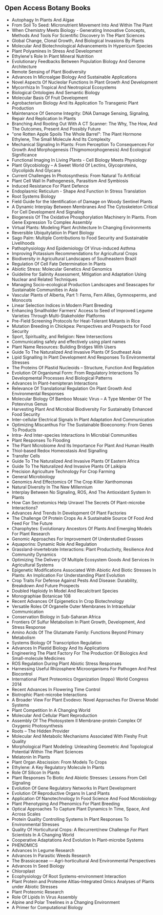 <h2> Open Access Botany Books </h2>



<ul>

                             

 <li><a target="_blank" href="https://github.com/manjunath5496/Open-Access-Botany-Books/blob/master/bot(1).PDF" style="text-decoration:none;">Autophagy In Plants And Algae</a></li>

 <li><a target="_blank" href="https://github.com/manjunath5496/Open-Access-Botany-Books/blob/master/bot(2).PDF" style="text-decoration:none;">From Soil To Seed: Micronutrient Movement Into And Within The Plant</a></li>

<li><a target="_blank" href="https://github.com/manjunath5496/Open-Access-Botany-Books/blob/master/bot(3).PDF" style="text-decoration:none;">When Chemistry Meets
Biology - Generating Innovative Concepts, Methods And Tools For Scientific Discovery In The Plant Sciences</a></li>
 <li><a target="_blank" href="https://github.com/manjunath5496/Open-Access-Botany-Books/blob/master/bot(4).PDF" style="text-decoration:none;">Global Change, Clonal Growth, And
Biological Invasions By Plants</a></li>                              
<li><a target="_blank" href="https://github.com/manjunath5496/Open-Access-Botany-Books/blob/master/bot(5).PDF" style="text-decoration:none;">Molecular And Biotechnological
Advancements In Hypericum Species</a></li>
<li><a target="_blank" href="https://github.com/manjunath5496/Open-Access-Botany-Books/blob/master/bot(6).PDF" style="text-decoration:none;">Plant Polyamines In Stress
And Development</a></li>
 <li><a target="_blank" href="https://github.com/manjunath5496/Open-Access-Botany-Books/blob/master/bot(7).PDF" style="text-decoration:none;">Ethylene's Role In
Plant Mineral Nutrition</a></li>

 <li><a target="_blank" href="https://github.com/manjunath5496/Open-Access-Botany-Books/blob/master/bot(8).PDF" style="text-decoration:none;"> Evolutionary Feedbacks Between
Population Biology And Genome Architecture</a></li>
   <li><a target="_blank" href="https://github.com/manjunath5496/Open-Access-Botany-Books/blob/master/bot(9).pdf" style="text-decoration:none;">Remote Sensing of Plant Biodiversity</a></li>
  
   
 <li><a target="_blank" href="https://github.com/manjunath5496/Open-Access-Botany-Books/blob/master/bot(10).PDF" style="text-decoration:none;">Advances In Microalgae
Biology And Sustainable Applications</a></li>                              
<li><a target="_blank" href="https://github.com/manjunath5496/Open-Access-Botany-Books/blob/master/bot(11).PDF" style="text-decoration:none;">Novel Aspects Of Nucleolar
Functions In Plant Growth And Development</a></li>
<li><a target="_blank" href="https://github.com/manjunath5496/Open-Access-Botany-Books/blob/master/bot(12).PDF" style="text-decoration:none;">Mycorrhiza In Tropical
And Neotropical Ecosystems</a></li>
<li><a target="_blank" href="https://github.com/manjunath5496/Open-Access-Botany-Books/blob/master/bot(13).PDF" style="text-decoration:none;">Biological Ontologies And
Semantic Biology</a></li>

<li><a target="_blank" href="https://github.com/manjunath5496/Open-Access-Botany-Books/blob/master/bot(14).PDF" style="text-decoration:none;">Molecular Basis Of Fruit
Development</a></li>
                              
<li><a target="_blank" href="https://github.com/manjunath5496/Open-Access-Botany-Books/blob/master/bot(15).PDF" style="text-decoration:none;">Agrobacterium
Biology And Its Application To Transgenic Plant Production</a></li>

<li><a target="_blank" href="https://github.com/manjunath5496/Open-Access-Botany-Books/blob/master/bot(16).PDF" style="text-decoration:none;">Maintenance Of Genome
Integrity: DNA Damage Sensing, Signaling, Repair And Replication In Plants</a></li>

  <li><a target="_blank" href="https://github.com/manjunath5496/Open-Access-Botany-Books/blob/master/bot(17).PDF" style="text-decoration:none;">Branching And Rooting Out
With A CT Scanner: The Why, The How, And The Outcomes, Present And Possibly Future</a></li>   
  
<li><a target="_blank" href="https://github.com/manjunath5496/Open-Access-Botany-Books/blob/master/bot(18).PDF" style="text-decoration:none;">"one Rotten Apple
Spoils The Whole Barrel": The Plant Hormone Ethylene, The Small Molecule And Its Complexity</a></li> 

  
<li><a target="_blank" href="https://github.com/manjunath5496/Open-Access-Botany-Books/blob/master/bot(19).PDF" style="text-decoration:none;">Mechanical Signaling In Plants:
From Perception To Consequences For Growth And Morphogenesis (Thigmomorphogenesis) And Ecological Significance</a></li> 

<li><a target="_blank" href="https://github.com/manjunath5496/Open-Access-Botany-Books/blob/master/bot(20).PDF" style="text-decoration:none;">Functional Imaging In
Living Plants - Cell Biology Meets Physiology</a></li>

<li><a target="_blank" href="https://github.com/manjunath5496/Open-Access-Botany-Books/blob/master/bot(21).PDF" style="text-decoration:none;">Plant Glycobiology – A
Sweet World Of Lectins, Glycoproteins, Glycolipids And Glycans</a></li>
<li><a target="_blank" href="https://github.com/manjunath5496/Open-Access-Botany-Books/blob/master/bot(22).PDF" style="text-decoration:none;">Current Challenges In
Photosynthesis: From Natural To Artificial</a></li> 
 <li><a target="_blank" href="https://github.com/manjunath5496/Open-Access-Botany-Books/blob/master/bot(23).PDF" style="text-decoration:none;">Plant Cell Wall In Pathogenesis, Parasitism And Symbiosis</a></li> 
 

   <li><a target="_blank" href="https://github.com/manjunath5496/Open-Access-Botany-Books/blob/master/bot(24).PDF" style="text-decoration:none;">Induced Resistance For Plant Defence</a></li>
 
   <li><a target="_blank" href="https://github.com/manjunath5496/Open-Access-Botany-Books/blob/master/bot(25).PDF" style="text-decoration:none;">Endoplasmic Reticulum -
Shape And Function In Stress Translation</a></li>                              
 <li><a target="_blank" href="https://github.com/manjunath5496/Open-Access-Botany-Books/blob/master/bot(26).PDF" style="text-decoration:none;">Root Systems Biology</a></li>
 <li><a target="_blank" href="https://github.com/manjunath5496/Open-Access-Botany-Books/blob/master/bot(27).pdf" style="text-decoration:none;">Field Guide for the Identification of Damage on Woody Sentinel Plants</a></li>
   
 
   <li><a target="_blank" href="https://github.com/manjunath5496/Open-Access-Botany-Books/blob/master/bot(28).PDF" style="text-decoration:none;">A Dynamic Interplay Between
Membranes And The Cytoskeleton Critical For Cell Development And Signaling</a></li>
 
   <li><a target="_blank" href="https://github.com/manjunath5496/Open-Access-Botany-Books/blob/master/bot(29).PDF" style="text-decoration:none;">Biogenesis Of The Oxidative
Phosphorylation Machinery In Plants. From Gene Expression To Complex Assembly </a></li>                              

  <li><a target="_blank" href="https://github.com/manjunath5496/Open-Access-Botany-Books/blob/master/bot(30).PDF" style="text-decoration:none;">Virtual Plants: Modeling
Plant Architecture In Changing Environments</a></li>
 
   <li><a target="_blank" href="https://github.com/manjunath5496/Open-Access-Botany-Books/blob/master/bot(31).PDF" style="text-decoration:none;">Reversible Ubiquitylation In
Plant Biology</a></li> 
    <li><a target="_blank" href="https://github.com/manjunath5496/Open-Access-Botany-Books/blob/master/bot(32).pdf" style="text-decoration:none;">Sago Palm:
Multiple Contributions to Food Security and Sustainable Livelihoods</a></li> 

   <li><a target="_blank" href="https://github.com/manjunath5496/Open-Access-Botany-Books/blob/master/bot(33).PDF" style="text-decoration:none;">Pathophysiology And Epidemiology Of Virus-induced Asthma</a></li>                              

  <li><a target="_blank" href="https://github.com/manjunath5496/Open-Access-Botany-Books/blob/master/bot(34).pdf" style="text-decoration:none;">Improving
Potassium Recommendations for Agricultural Crops</a></li> 
 
  <li><a target="_blank" href="https://github.com/manjunath5496/Open-Access-Botany-Books/blob/master/bot(35).pdf" style="text-decoration:none;">Biodiversity in Agricultural Landscapes of Southeastern Brazil</a></li> 

  <li><a target="_blank" href="https://github.com/manjunath5496/Open-Access-Botany-Books/blob/master/bot(36).PDF" style="text-decoration:none;">Regulation Of Cell Fate
Determination In Plants</a></li> 
 
<li><a target="_blank" href="https://github.com/manjunath5496/Open-Access-Botany-Books/blob/master/bot(37).PDF" style="text-decoration:none;">Abiotic Stress: Molecular
Genetics And Genomics</a></li>
 <li><a target="_blank" href="https://github.com/manjunath5496/Open-Access-Botany-Books/blob/master/bot(38).pdf" style="text-decoration:none;">Guideline for Salinity
Assessment, Mitigation and Adaptation Using Nuclear and Related Techniques</a></li>
<li><a target="_blank" href="https://github.com/manjunath5496/Open-Access-Botany-Books/blob/master/bot(39).pdf" style="text-decoration:none;">Managing
Socio-ecological Production Landscapes and Seascapes for Sustainable Communities in Asia</a></li>
 <li><a target="_blank" href="https://github.com/manjunath5496/Open-Access-Botany-Books/blob/master/bot(40).pdf" style="text-decoration:none;">Vascular Plants of Alberta, Part 1: Ferns, Fern Allies, Gymnosperms, and Monocots</a></li>                              
<li><a target="_blank" href="https://github.com/manjunath5496/Open-Access-Botany-Books/blob/master/bot(41).pdf" style="text-decoration:none;">Linear Selection
Indices in Modern Plant Breeding</a></li>
<li><a target="_blank" href="https://github.com/manjunath5496/Open-Access-Botany-Books/blob/master/bot(42).pdf" style="text-decoration:none;">Enhancing Smallholder
Farmers' Access to Seed of Improved Legume Varieties Through Multi-Stakeholder Platforms</a></li>
 
  <li><a target="_blank" href="https://github.com/manjunath5496/Open-Access-Botany-Books/blob/master/bot(43).pdf" style="text-decoration:none;">Pre-Field Screening
Protocols for Heat-Tolerant Mutants in Rice</a></li>
 <li><a target="_blank" href="https://github.com/manjunath5496/Open-Access-Botany-Books/blob/master/bot(44).pdf" style="text-decoration:none;">Mutation Breeding in Chickpea: Perspectives and Prospects for Food Security</a></li>
   <li><a target="_blank" href="https://github.com/manjunath5496/Open-Access-Botany-Books/blob/master/bot(45).pdf" style="text-decoration:none;">Sport, Spirituality,
and Religion: New Intersections</a></li>  
   
<li><a target="_blank" href="https://github.com/manjunath5496/Open-Access-Botany-Books/blob/master/bot(46).pdf" style="text-decoration:none;">Communicating safely and effectively using plant names </a></li> 
                             
<li><a target="_blank" href="https://github.com/manjunath5496/Open-Access-Botany-Books/blob/master/bot(47).pdf" style="text-decoration:none;">Plant Name Resources: Building Bridges With Users</a></li>
<li><a target="_blank" href="https://github.com/manjunath5496/Open-Access-Botany-Books/blob/master/bot(48).pdf" style="text-decoration:none;">Guide To The Naturalized And Invasive Plants Of Southeast Asia</a></li>

<li><a target="_blank" href="https://github.com/manjunath5496/Open-Access-Botany-Books/blob/master/bot(49).pdf" style="text-decoration:none;">Lipid Signalling In
Plant Development And Responses To Environmental Stresses</a></li>
                              
<li><a target="_blank" href="https://github.com/manjunath5496/Open-Access-Botany-Books/blob/master/bot(50).pdf" style="text-decoration:none;">The Proteins Of Plastid
Nucleoids – Structure, Function And Regulation</a></li>
<li><a target="_blank" href="https://github.com/manjunath5496/Open-Access-Botany-Books/blob/master/bot(51).pdf" style="text-decoration:none;">Evolution Of Organismal
Form: From Regulatory Interactions To Developmental Processes And Biological Patterns</a></li>
<li><a target="_blank" href="https://github.com/manjunath5496/Open-Access-Botany-Books/blob/master/bot(52).pdf" style="text-decoration:none;">Advances In
Plant-hemipteran Interactions</a></li>

<li><a target="_blank" href="https://github.com/manjunath5496/Open-Access-Botany-Books/blob/master/bot(53).pdf" style="text-decoration:none;">Relevance Of Translational
Regulation On Plant Growth And Environmental Responses</a></li>
 
<li><a target="_blank" href="https://github.com/manjunath5496/Open-Access-Botany-Books/blob/master/bot(54).pdf" style="text-decoration:none;">Molecular Biology Of Bamboo
Mosaic Virus – A Type Member Of The Potexvirus Genus </a></li>

<li><a target="_blank" href="https://github.com/manjunath5496/Open-Access-Botany-Books/blob/master/bot(55).pdf" style="text-decoration:none;">Harvesting Plant And Microbial
Biodiversity For Sustainably Enhanced Food Security</a></li>
 
  <li><a target="_blank" href="https://github.com/manjunath5496/Open-Access-Botany-Books/blob/master/bot(56).pdf" style="text-decoration:none;">Inter-cellular Electrical
Signals In Plant Adaptation And Communication </a></li>                              

  <li><a target="_blank" href="https://github.com/manjunath5496/Open-Access-Botany-Books/blob/master/bot(57).pdf" style="text-decoration:none;">Optimizing Miscanthus For The
Sustainable Bioeconomy: From Genes To Products</a></li>
 
   <li><a target="_blank" href="https://github.com/manjunath5496/Open-Access-Botany-Books/blob/master/bot(58).pdf" style="text-decoration:none;">Intra- And Inter-species
Interactions In Microbial Communities</a></li>
    <li><a target="_blank" href="https://github.com/manjunath5496/Open-Access-Botany-Books/blob/master/bot(59).pdf" style="text-decoration:none;">Plant Responses To Flooding</a></li>
 
  <li><a target="_blank" href="https://github.com/manjunath5496/Open-Access-Botany-Books/blob/master/bot(60).pdf" style="text-decoration:none;">The Plant Microbiome And
Its Importance For Plant And Human Health</a></li>
 
   <li><a target="_blank" href="https://github.com/manjunath5496/Open-Access-Botany-Books/blob/master/bot(61).pdf" style="text-decoration:none;"> Thiol-based Redox
Homeostasis And Signalling</a></li>
 
   <li><a target="_blank" href="https://github.com/manjunath5496/Open-Access-Botany-Books/blob/master/bot(62).pdf" style="text-decoration:none;">Transfer Cells</a></li>
 
   <li><a target="_blank" href="https://github.com/manjunath5496/Open-Access-Botany-Books/blob/master/bot(63).pdf" style="text-decoration:none;">Guide To The Naturalized And Invasive Plants Of Eastern Africa</a></li>                              

  <li><a target="_blank" href="https://github.com/manjunath5496/Open-Access-Botany-Books/blob/master/bot(64).pdf" style="text-decoration:none;">Guide To The Naturalized And Invasive Plants Of Laikipia</a></li>
 
   <li><a target="_blank" href="https://github.com/manjunath5496/Open-Access-Botany-Books/blob/master/bot(65).pdf" style="text-decoration:none;">Precision
Agriculture Technology For Crop Farming </a></li> 

   <li><a target="_blank" href="https://github.com/manjunath5496/Open-Access-Botany-Books/blob/master/bot(66).pdf" style="text-decoration:none;">General Microbiology</a></li> 
 
   <li><a target="_blank" href="https://github.com/manjunath5496/Open-Access-Botany-Books/blob/master/bot(67).pdf" style="text-decoration:none;">Genomics And Effectomics Of
The Crop Killer Xanthomonas</a></li>                              

  <li><a target="_blank" href="https://github.com/manjunath5496/Open-Access-Botany-Books/blob/master/bot(68).pdf" style="text-decoration:none;">Natural Diversity In The
New Millennium</a></li> 
 
  
   <li><a target="_blank" href="https://github.com/manjunath5496/Open-Access-Botany-Books/blob/master/bot(69).pdf" style="text-decoration:none;">Interplay Between No
Signaling, ROS, And The Antioxidant System In Plants</a></li>                              

  <li><a target="_blank" href="https://github.com/manjunath5496/Open-Access-Botany-Books/blob/master/bot(70).pdf" style="text-decoration:none;">How Can Secretomics Help
Unravel The Secrets Of Plant-microbe Interactions?</a></li> 
  
 
 <li><a target="_blank" href="https://github.com/manjunath5496/Open-Access-Botany-Books/blob/master/bot(71).pdf" style="text-decoration:none;">Advances And Trends
In Development Of Plant Factories</a></li>
 
 <li><a target="_blank" href="https://github.com/manjunath5496/Open-Access-Botany-Books/blob/master/bot(72).pdf" style="text-decoration:none;">The Challenge Of Protein Crops
As A Sustainable Source Of Food And Feed For The Future</a></li> 
 
 
 <li><a target="_blank" href="https://github.com/manjunath5496/Open-Access-Botany-Books/blob/master/bot(73).pdf" style="text-decoration:none;">Charophytes: Evolutionary
Ancestors Of Plants And Emerging Models For Plant Research</a></li>
  <li><a target="_blank" href="https://github.com/manjunath5496/Open-Access-Botany-Books/blob/master/bot(74).pdf" style="text-decoration:none;">Genomic Approaches
For Improvement Of Understudied Grasses</a></li>
    <li><a target="_blank" href="https://github.com/manjunath5496/Open-Access-Botany-Books/blob/master/bot(75).pdf" style="text-decoration:none;">Aquaporins: Dynamic
Role And Regulation</a></li>                        
<li><a target="_blank" href="https://github.com/manjunath5496/Open-Access-Botany-Books/blob/master/bot(76).pdf" style="text-decoration:none;">Grassland-invertebrate
Interactions: Plant Productivity, Resilience And Community Dynamics</a></li>

 <li><a target="_blank" href="https://github.com/manjunath5496/Open-Access-Botany-Books/blob/master/bot(77).pdf" style="text-decoration:none;">Optimizing The Delivery
Of Multiple Ecosystem Goods And Services In Agricultural Systems</a></li> 
 
 
 <li><a target="_blank" href="https://github.com/manjunath5496/Open-Access-Botany-Books/blob/master/bot(78).pdf" style="text-decoration:none;">Epigenetic Modifications
Associated With Abiotic And Biotic Stresses In Plants: An Implication For Understanding Plant Evolution</a></li>
  <li><a target="_blank" href="https://github.com/manjunath5496/Open-Access-Botany-Books/blob/master/bot(79).pdf" style="text-decoration:none;">Crop Traits For Defense
Against Pests And Disease: Durability, Breakdown And Future Prospects</a></li>


 <li><a target="_blank" href="https://github.com/manjunath5496/Open-Access-Botany-Books/blob/master/bot(80).pdf" style="text-decoration:none;">Doubled Haploidy
In Model And Recalcitrant Species</a></li> 
 
 
 <li><a target="_blank" href="https://github.com/manjunath5496/Open-Access-Botany-Books/blob/master/bot(81).pdf" style="text-decoration:none;">Monographiae Botanicae 108</a></li>
  <li><a target="_blank" href="https://github.com/manjunath5496/Open-Access-Botany-Books/blob/master/bot(82).pdf" style="text-decoration:none;">Recent Advances Of
Epigenetics In Crop Biotechnology</a></li>

 <li><a target="_blank" href="https://github.com/manjunath5496/Open-Access-Botany-Books/blob/master/bot(83).pdf" style="text-decoration:none;">Versatile Roles Of Organelle
Outer Membranes In Intracellular Communication</a></li>
  <li><a target="_blank" href="https://github.com/manjunath5496/Open-Access-Botany-Books/blob/master/bot(84).pdf" style="text-decoration:none;">Conservation Biology
in Sub-Saharan Africa</a></li>

 <li><a target="_blank" href="https://github.com/manjunath5496/Open-Access-Botany-Books/blob/master/bot(85).pdf" style="text-decoration:none;">Frontiers Of Sulfur
Metabolism In Plant Growth, Development, And Stress Response</a></li>
  <li><a target="_blank" href="https://github.com/manjunath5496/Open-Access-Botany-Books/blob/master/bot(86).pdf" style="text-decoration:none;">Amino Acids Of
The Glutamate Family: Functions Beyond Primary Metabolism</a></li>

 <li><a target="_blank" href="https://github.com/manjunath5496/Open-Access-Botany-Books/blob/master/bot(87).pdf" style="text-decoration:none;">Systems Biology Of
Transcription Regulation</a></li>
  <li><a target="_blank" href="https://github.com/manjunath5496/Open-Access-Botany-Books/blob/master/bot(88).pdf" style="text-decoration:none;">Advances In Plastid
Biology And Its Applications</a></li>
  <li><a target="_blank" href="https://github.com/manjunath5496/Open-Access-Botany-Books/blob/master/bot(89).pdf" style="text-decoration:none;">Engineering The Plant Factory
For The Production Of Biologics And Small-molecule Medicines</a></li>
  
  
  <li><a target="_blank" href="https://github.com/manjunath5496/Open-Access-Botany-Books/blob/master/bot(90).pdf" style="text-decoration:none;"> ROS Regulation During Plant
Abiotic Stress Responses</a></li>
  <li><a target="_blank" href="https://github.com/manjunath5496/Open-Access-Botany-Books/blob/master/bot(91).pdf" style="text-decoration:none;">Harnessing Useful Rhizosphere
Microorganisms For Pathogen And Pest Biocontrol</a></li>

 <li><a target="_blank" href="https://github.com/manjunath5496/Open-Access-Botany-Books/blob/master/bot(92).pdf" style="text-decoration:none;">International
Plant Proteomics Organization (Inppo) World Congress 2014</a></li>
  <li><a target="_blank" href="https://github.com/manjunath5496/Open-Access-Botany-Books/blob/master/bot(93).pdf" style="text-decoration:none;">Recent Advances
In Flowering Time Control</a></li>
  <li><a target="_blank" href="https://github.com/manjunath5496/Open-Access-Botany-Books/blob/master/bot(94).pdf" style="text-decoration:none;">Biotrophic
Plant-microbe Interactions</a></li> 
  
   <li><a target="_blank" href="https://github.com/manjunath5496/Open-Access-Botany-Books/blob/master/bot(95).pdf" style="text-decoration:none;">A Broader View For Plant
Evodevo: Novel Approaches For Diverse Model Systems</a></li>  
  
<li><a target="_blank" href="https://github.com/manjunath5496/Open-Access-Botany-Books/blob/master/bot(96).pdf" style="text-decoration:none;">Plant Competition
In A Changing World</a></li> 
  
  
<li><a target="_blank" href="https://github.com/manjunath5496/Open-Access-Botany-Books/blob/master/bot(97).pdf" style="text-decoration:none;">Molecular And Cellular
Plant Reproduction</a></li>


 <li><a target="_blank" href="https://github.com/manjunath5496/Open-Access-Botany-Books/blob/master/bot(98).pdf" style="text-decoration:none;">Assembly Of The Photosystem II
Membrane-protein Complex Of Oxygenic Photosynthesis</a></li> 
  
   <li><a target="_blank" href="https://github.com/manjunath5496/Open-Access-Botany-Books/blob/master/bot(99).pdf" style="text-decoration:none;">Roots – The Hidden Provider</a></li>  
  
<li><a target="_blank" href="https://github.com/manjunath5496/Open-Access-Botany-Books/blob/master/bot(100).pdf" style="text-decoration:none;">Molecular And Metabolic Mechanisms Associated With Fleshy Fruit Quality</a></li>  
  
 <li><a target="_blank" href="https://github.com/manjunath5496/Open-Access-Botany-Books/blob/master/bot(101).pdf" style="text-decoration:none;">Morphological Plant
Modeling: Unleashing Geometric And Topological Potential Within The Plant Sciences</a></li> 
  
   <li><a target="_blank" href="https://github.com/manjunath5496/Open-Access-Botany-Books/blob/master/bot(102).pdf" style="text-decoration:none;">Melatonin In Plants</a></li> 
  
   
 <li><a target="_blank" href="https://github.com/manjunath5496/Open-Access-Botany-Books/blob/master/bot(103).pdf" style="text-decoration:none;">Plant Organ
Abscission: From Models To Crops</a></li> 
  
   <li><a target="_blank" href="https://github.com/manjunath5496/Open-Access-Botany-Books/blob/master/bot(104).pdf" style="text-decoration:none;">Ethylene: A Key
Regulatory Molecule In Plants</a></li>  
   
 <li><a target="_blank" href="https://github.com/manjunath5496/Open-Access-Botany-Books/blob/master/bot(105).pdf" style="text-decoration:none;">Role Of Silicon
In Plants</a></li> 
 
<li><a target="_blank" href="https://github.com/manjunath5496/Open-Access-Botany-Books/blob/master/bot(106).pdf" style="text-decoration:none;">Plant Responses To
Biotic And Abiotic Stresses: Lessons From Cell Signaling</a></li> 
  
   <li><a target="_blank" href="https://github.com/manjunath5496/Open-Access-Botany-Books/blob/master/bot(107).pdf" style="text-decoration:none;">Evolution Of Gene
Regulatory Networks In Plant Development</a></li> 
  
   
 <li><a target="_blank" href="https://github.com/manjunath5496/Open-Access-Botany-Books/blob/master/bot(108).pdf" style="text-decoration:none;">Evolution Of Reproductive
Organs In Land Plants</a></li> 
  
   <li><a target="_blank" href="https://github.com/manjunath5496/Open-Access-Botany-Books/blob/master/bot(109).pdf" style="text-decoration:none;">Application Of Nanotechnology
In Food Science And Food Microbiology</a></li>  
   
 <li><a target="_blank" href="https://github.com/manjunath5496/Open-Access-Botany-Books/blob/master/bot(110).pdf" style="text-decoration:none;">Plant Phenotyping
And Phenomics For Plant Breeding </a></li>  
   
<li><a target="_blank" href="https://github.com/manjunath5496/Open-Access-Botany-Books/blob/master/bot(111).pdf" style="text-decoration:none;">Optical Approaches To
Capture Plant Dynamics In Time, Space, And Across Scales</a></li> 
  
   
 <li><a target="_blank" href="https://github.com/manjunath5496/Open-Access-Botany-Books/blob/master/bot(112).pdf" style="text-decoration:none;">Protein Quality
Controlling Systems In Plant Responses To Environmental Stresses</a></li> 
  
   <li><a target="_blank" href="https://github.com/manjunath5496/Open-Access-Botany-Books/blob/master/bot(113).pdf" style="text-decoration:none;">Quality Of Horticultural
Crops: A Recurrent/new Challenge For Plant Scientists In A Changing World</a></li>  
   
<li><a target="_blank" href="https://github.com/manjunath5496/Open-Access-Botany-Books/blob/master/bot(114).pdf" style="text-decoration:none;">Cooperative Adaptations
And Evolution In Plant-microbe Systems</a></li>
 <li><a target="_blank" href="https://github.com/manjunath5496/Open-Access-Botany-Books/blob/master/bot(115).pdf" style="text-decoration:none;">PHENOMICS</a></li>  
   
 <li><a target="_blank" href="https://github.com/manjunath5496/Open-Access-Botany-Books/blob/master/bot(116).pdf" style="text-decoration:none;">Advances In
Legume Research</a></li>   
   
   <li><a target="_blank" href="https://github.com/manjunath5496/Open-Access-Botany-Books/blob/master/bot(117).pdf" style="text-decoration:none;">Advances In Parasitic
Weeds Research</a></li>  
   
 <li><a target="_blank" href="https://github.com/manjunath5496/Open-Access-Botany-Books/blob/master/bot(118).pdf" style="text-decoration:none;">The Brassicaceae —
Agri-horticultural And Environmental Perspectives</a></li>  
   
  <li><a target="_blank" href="https://github.com/manjunath5496/Open-Access-Botany-Books/blob/master/bot(119).pdf" style="text-decoration:none;">Advances In Seed
Biology</a></li> 
  
   <li><a target="_blank" href="https://github.com/manjunath5496/Open-Access-Botany-Books/blob/master/bot(120).pdf" style="text-decoration:none;">Chloroplast</a></li>  
   
 <li><a target="_blank" href="https://github.com/manjunath5496/Open-Access-Botany-Books/blob/master/bot(121).pdf" style="text-decoration:none;">Ecophysiology Of Root
Systems-environment Interaction</a></li>   
   
   <li><a target="_blank" href="https://github.com/manjunath5496/Open-Access-Botany-Books/blob/master/bot(122).pdf" style="text-decoration:none;">Plant Protein and Proteome
Altlas–Integrated Omics Analyses of Plants under Abiotic Stresses</a></li>  
     
<li><a target="_blank" href="https://github.com/manjunath5496/Open-Access-Botany-Books/blob/master/bot(123).pdf" style="text-decoration:none;">Plant Proteomic
Research</a></li>  
   
 <li><a target="_blank" href="https://github.com/manjunath5496/Open-Access-Botany-Books/blob/master/bot(124).pdf" style="text-decoration:none;">Role Of Lipids In Virus
Assembly</a></li>   
   
   <li><a target="_blank" href="https://github.com/manjunath5496/Open-Access-Botany-Books/blob/master/bot(125).pdf" style="text-decoration:none;">Alpine and
Polar Treelines in a Changing Environment</a></li> 
   <li><a target="_blank" href="https://github.com/manjunath5496/Open-Access-Botany-Books/blob/master/bot(126).pdf" style="text-decoration:none;">A Primer for Computational Biology</a></li> 
  </ul>
